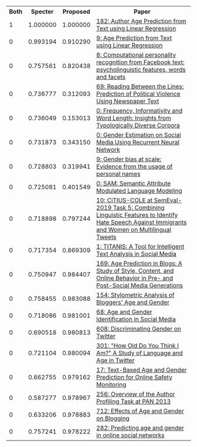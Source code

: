<html><table><tr>
<th>Both</th>
<th>Specter</th>
<th>Proposed</th>
<th>Paper</th>
</tr>
<tr>
<td>1</td>
<td>1.000000</td>
<td>1.000000</td>
<td><a href="https://www.semanticscholar.org/paper/10c50e66f2d99a6093018f606913efcf150bb8a7">182: Author Age Prediction from Text using Linear Regression</a></td>
</tr>
<tr>
<td>0</td>
<td>0.993194</td>
<td>0.910290</td>
<td><a href="https://www.semanticscholar.org/paper/8bfba9c8494082463f4a6b50cb5b77f39bad0307">9: Age Prediction from Text using Linear Regression</a></td>
</tr>
<tr>
<td>0</td>
<td>0.757561</td>
<td>0.820438</td>
<td><a href="https://www.semanticscholar.org/paper/2be5e033ce400f5786770320820c92a93e4a0a9b">8: Computational personality recognition from Facebook text: psycholinguistic features, words and facets</a></td>
</tr>
<tr>
<td>0</td>
<td>0.736777</td>
<td>0.312093</td>
<td><a href="https://www.semanticscholar.org/paper/eba6b857d16235576d289db6da92fee7cefe39a1">69: Reading Between the Lines: Prediction of Political Violence Using Newspaper Text</a></td>
</tr>
<tr>
<td>0</td>
<td>0.736049</td>
<td>0.153013</td>
<td><a href="https://www.semanticscholar.org/paper/936dffa6ee25a5b07a0f42b420ec1a611e57c6ee">0: Frequency, Informativity and Word Length: Insights from Typologically Diverse Corpora</a></td>
</tr>
<tr>
<td>0</td>
<td>0.731873</td>
<td>0.343150</td>
<td><a href="https://www.semanticscholar.org/paper/05edd33db4fb2bf978efb27633469f1173fae231">0: Gender Estimation on Social Media Using Recurrent Neural Network</a></td>
</tr>
<tr>
<td>0</td>
<td>0.728803</td>
<td>0.319941</td>
<td><a href="https://www.semanticscholar.org/paper/a3ebc56ae1a2b5d46ef06abaff49565f50b88229">9: Gender bias at scale: Evidence from the usage of personal names</a></td>
</tr>
<tr>
<td>0</td>
<td>0.725081</td>
<td>0.401549</td>
<td><a href="https://www.semanticscholar.org/paper/d03d7fc0b9016f8fbfa294d7822e0f002e9b0143">0: SAM: Semantic Attribute Modulated Language Modeling</a></td>
</tr>
<tr>
<td>0</td>
<td>0.718898</td>
<td>0.797244</td>
<td><a href="https://www.semanticscholar.org/paper/7565be047582e684fc0cf0834c4a5ccf80a917e8">10: CiTIUS-COLE at SemEval-2019 Task 5: Combining Linguistic Features to Identify Hate Speech Against Immigrants and Women on Multilingual Tweets</a></td>
</tr>
<tr>
<td>0</td>
<td>0.717354</td>
<td>0.869309</td>
<td><a href="https://www.semanticscholar.org/paper/008617fc1fd650065ec9ce96132ccb7cc0ef8e4a">1: TITANIS: A Tool for Intelligent Text Analysis in Social Media</a></td>
</tr>
<tr>
<td>0</td>
<td>0.750947</td>
<td>0.984407</td>
<td><a href="https://www.semanticscholar.org/paper/ccdfe484434d1f2b0b9cba2283e840352c5ffc5f">169: Age Prediction in Blogs: A Study of Style, Content, and Online Behavior in Pre- and Post-Social Media Generations</a></td>
</tr>
<tr>
<td>0</td>
<td>0.758455</td>
<td>0.983088</td>
<td><a href="https://www.semanticscholar.org/paper/99047f57146703beb82adcc9f910aa1867236422">154: Stylometric Analysis of Bloggers' Age and Gender</a></td>
</tr>
<tr>
<td>0</td>
<td>0.718086</td>
<td>0.981001</td>
<td><a href="https://www.semanticscholar.org/paper/9d344c9d66d7b4016b7eb17716ee35570cb0d65e">68: Age and Gender Identification in Social Media</a></td>
</tr>
<tr>
<td>0</td>
<td>0.690518</td>
<td>0.980813</td>
<td><a href="https://www.semanticscholar.org/paper/938ac3f1f312a1f22e2a0a73a6eb246595b0d223">608: Discriminating Gender on Twitter</a></td>
</tr>
<tr>
<td>0</td>
<td>0.721104</td>
<td>0.980094</td>
<td><a href="https://www.semanticscholar.org/paper/bb96c4895b3b86d7a6cf248bcb88d6fe68f0d1dd">301: "How Old Do You Think I Am?" A Study of Language and Age in Twitter</a></td>
</tr>
<tr>
<td>0</td>
<td>0.662755</td>
<td>0.979162</td>
<td><a href="https://www.semanticscholar.org/paper/50411d112167a6616c2a8b54933f70b768e1d595">17: Text-Based Age and Gender Prediction for Online Safety Monitoring</a></td>
</tr>
<tr>
<td>0</td>
<td>0.587277</td>
<td>0.978967</td>
<td><a href="https://www.semanticscholar.org/paper/63dbd41886646d796ba5e72a08aaf8254147e745">256: Overview of the Author Profiling Task at PAN 2013</a></td>
</tr>
<tr>
<td>0</td>
<td>0.633206</td>
<td>0.978883</td>
<td><a href="https://www.semanticscholar.org/paper/8ad544669304c8b3ceb49ad9ff56bb84427662a0">712: Effects of Age and Gender on Blogging</a></td>
</tr>
<tr>
<td>0</td>
<td>0.757241</td>
<td>0.978222</td>
<td><a href="https://www.semanticscholar.org/paper/bdbc883649b90e04cfa3d18cea31023a22833de8">282: Predicting age and gender in online social networks</a></td>
</tr>
</table></html>
